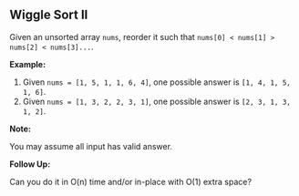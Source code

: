 ## Wiggle Sort II

Given an unsorted array `nums`, reorder it such that `nums[0] < nums[1] > nums[2] < nums[3]...`.

**Example:**

1. Given `nums = [1, 5, 1, 1, 6, 4]`, one possible answer is `[1, 4, 1, 5, 1, 6]`. 
2. Given `nums = [1, 3, 2, 2, 3, 1]`, one possible answer is `[2, 3, 1, 3, 1, 2]`.

**Note:**

You may assume all input has valid answer.

**Follow Up:**

Can you do it in O(n) time and/or in-place with O(1) extra space?